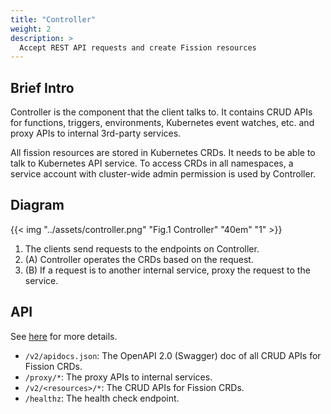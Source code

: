 ```yaml
---
title: "Controller"
weight: 2
description: >
  Accept REST API requests and create Fission resources
---
```


## Brief Intro

Controller is the component that the client talks to.
It contains CRUD APIs for functions, triggers, environments, Kubernetes event watches, etc. and proxy APIs to internal 3rd-party services.

All fission resources are stored in Kubernetes CRDs.
It needs to be able to talk to Kubernetes API service.
To access CRDs in all namespaces, a service account with cluster-wide admin permission is used by Controller.

## Diagram

{{< img "../assets/controller.png" "Fig.1 Controller" "40em" "1" >}}

1. The clients send requests to the endpoints on Controller.
2. (A) Controller operates the CRDs based on the request.
3. (B) If a request is to another internal service, proxy the request to the service.

## API

See [here](https://github.com/fission/fission/blob/master/pkg/controller/api.go) for more details.

* `/v2/apidocs.json`: The OpenAPI 2.0 (Swagger) doc of all CRUD APIs for Fission CRDs.
* `/proxy/*`: The proxy APIs to internal services.
* `/v2/<resources>/*`: The CRUD APIs for Fission CRDs.
* `/healthz`: The health check endpoint.
